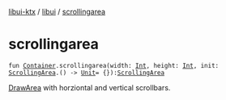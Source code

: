[libui-ktx](../index.md) / [libui](index.md) / [scrollingarea](./scrollingarea.md)

# scrollingarea

`fun `[`Container`](-container/index.md)`.scrollingarea(width: `[`Int`](https://kotlinlang.org/api/latest/jvm/stdlib/kotlin/-int/index.html)`, height: `[`Int`](https://kotlinlang.org/api/latest/jvm/stdlib/kotlin/-int/index.html)`, init: `[`ScrollingArea`](-scrolling-area.md)`.() -> `[`Unit`](https://kotlinlang.org/api/latest/jvm/stdlib/kotlin/-unit/index.html)` = {}): `[`ScrollingArea`](-scrolling-area.md)

[DrawArea](-draw-area/index.md) with horziontal and vertical scrollbars.

